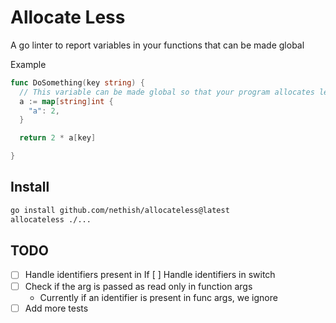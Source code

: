 # Allocate Less
A go linter to report variables in your functions that can be made global

Example
```go
func DoSomething(key string) {
  // This variable can be made global so that your program allocates less variables
  a := map[string]int {
    "a": 2,
  }

  return 2 * a[key]

}
```


## Install

```bash
go install github.com/nethish/allocateless@latest
allocateless ./...
```

## TODO
* [ ] Handle identifiers present in If
[ ] Handle identifiers in switch
* [ ] Check if the arg is passed as read only in function args
  * Currently if an identifier is present in func args, we ignore
* [ ] Add more tests
